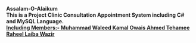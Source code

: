 <b>Assalam-O-Alaikum<b>
<br>This is a Project Clinic Consultation Appointment System including C# and MySQL Language.<br>
<b><u>Including Members:-<u><b>
<b>Muhammad Waleed Kamal<b>
<b>Owais Ahmed<b>
<b>Tehamee Raheel<b>
<b>Laiba Wazir<b>
